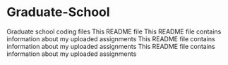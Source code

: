 # Graduate-School
Graduate school coding files
This README file
This README file contains information about my uploaded assignments
This README file contains information about my uploaded assignments
This README file contains information about my uploaded assignments
